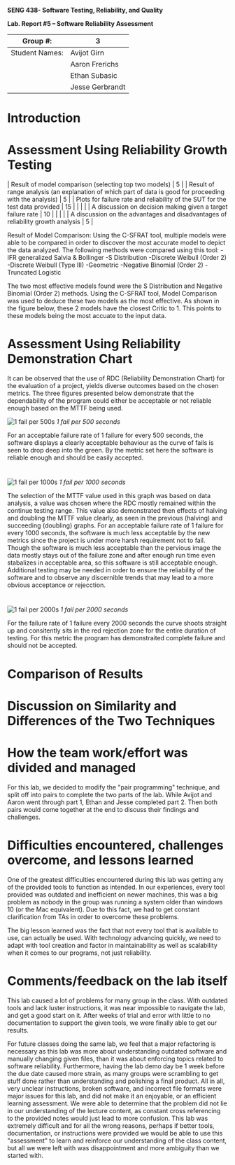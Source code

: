 **SENG 438- Software Testing, Reliability, and Quality**

**Lab. Report \#5 – Software Reliability Assessment**

| Group \#:       | 3  |
|-----------------|---|
| Student Names:  | Avijot Girn  |
|                 | Aaron Frerichs  |
|                 | Ethan Subasic  |
|                 | Jesse Gerbrandt  |

# Introduction

# 

# Assessment Using Reliability Growth Testing 
| Result of model comparison (selecting top two models)                                                    | 5   |
| Result of range analysis (an explanation of which part of data is good for proceeding with the analysis) | 5   |
| Plots for failure rate and reliability of the SUT for the test data provided                             | 15  |
|                                                                                                          |     |
| A discussion on decision making given a target failure rate                                              | 10  |
|                                                                                                          |     |
| A discussion on the advantages and disadvantages of reliability growth analysis                          | 5   |

Result of Model Comparison:
Using the C-SFRAT tool, multiple models were able to be compared in order to discover the most accurate model to depict the data analyzed. The following methods were compared using this tool:
-IFR generalized Salvia & Bollinger
-S Distribution
-Discrete Weibull (Order 2)
-Discrete Weibull (Type III)
-Geometric
-Negative Binomial (Order 2)
-Truncated Logistic

The two most effective models found were the S Distribution and Negative Binomial (Order 2) methods. Using the C-SFRAT tool, Model Comparison was used to deduce these two models as the most effective. As shown in the figure below, these 2 models have the closest Critic to 1. This points to these models being the most accuate to the input data.






# Assessment Using Reliability Demonstration Chart 
 It can be observed that the use of RDC (Reliability Demonstration Chart) for the evaluation of a project, yields diverse outcomes based on the chosen metrics. The three figures presented below demonstrate that the dependability of the program could either be acceptable or not reliable enough based on the MTTF being used.

 ![1 fail per 500s](/media/RDC1fp500s.png)
 _1 fail per 500 seconds_

For an acceptable failure rate of 1 failure for every 500 seconds, the software displays a clearly acceptable behaviour as the curve of fails is seen to drop deep into the green. By the metric set here the software is reliable enough and should be easily accepted.
#
![1 fail per 1000s](/media/RDC1fp1000s.png)
 _1 fail per 1000 seconds_

The selection of the MTTF value used in this graph was based on data analysis, a value was chosen where the RDC mostly remained within the continue testing range. This value also demonstrated then effects of halving and doubling the MTTF value clearly, as seen in the previous (halving) and succeeding (doubling) graphs. For an acceptable failure rate of 1 failure for every 1000 seconds, the software is much less acceptable by the new metrics since the project is under more harsh requirement not to fail. Though the software is much less acceptable than the pervious image the data mostly stays out of the failure zone and after enough run time even stabalizes in acceptable area, so this software is still acceptable enough. Additional testing may be needed in order to ensure the reliability of the software and to observe any discernible trends that may lead to a more obvious acceptance or rejecction.
#
![1 fail per 2000s](/media/RDC1fp2000s.png)
 _1 fail per 2000 seconds_

For the failure rate of 1 failure every 2000 seconds the curve shoots straight up and consitently sits in the red rejection zone for the entire duration of testing. For this metric the program has demonstraited complete failure and should not be accepted.
# 

# Comparison of Results

# Discussion on Similarity and Differences of the Two Techniques

# How the team work/effort was divided and managed
For this lab, we decided to modify the "pair programming" technique, and split off into pairs to complete the two parts of the lab. While Avijot and Aaron went through part 1, Ethan and Jesse completed part 2. Then both pairs would come together at the end to discuss their findings and challenges. 

# Difficulties encountered, challenges overcome, and lessons learned
One of the greatest difficulties encountered during this lab was getting any of the provided tools to function as intended. In our experiences, every tool provided was outdated and inefficient on newer machines, this was a big problem as nobody in the group was running a system older than windows 10 (or the Mac equivalent). Due to this fact, we had to get constant clarification from TAs in order to overcome these problems. 

The big lesson learned was the fact that not every tool that is available to use, can actually be used. With technology advancing quickly, we need to adapt with tool creation and factor in maintainability as well as scalability when it comes to our programs, not just reliability. 
# Comments/feedback on the lab itself
This lab caused a lot of problems for many group in the class. With outdated tools and lack luster instructions, it was near impossible to navigate the lab, and get a good start on it. After weeks of trial and error with little to no documentation to support the given tools, we were finally able to get our results.

For future classes doing the same lab, we feel that a major refactoring is necessary as this lab was more about understanding outdated software and manually changing given files, than it was about enforcing topics related to software reliability. Furthermore, having the lab demo day be 1 week before the due date caused more strain, as many groups were scrambling to get stuff done rather than understanding and polishing a final product. All in all, very unclear instructions, broken software, and incorrect file formats were major issues for this lab, and did not make it an enjoyable, or an efficient learning assessment. We were able to determine that the problem did not lie in our understanding of the lecture content, as constant cross referencing to the provided notes would just lead to more confusion. This lab was extremely difficult and for all the wrong reasons, perhaps if better tools, documentation, or instructions were provided we would be able to use this "assessment" to learn and reinforce our understanding of the class content, but all we were left with was disappointment and more ambiguity than we started with. 